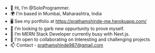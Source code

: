 - 👋 Hi, I’m @SoloProgrammer.
- 🌍  I'm based in Mumbai, Maharashtra, India
-  🖥️  See my portfolio at https://prathamshinde-me.herokuapp.com/
- 👀 I’m looking to garb new oppurtunity to prove myself.
- 🧠 I’m MERN Stack Developer currently busy with Next.js.
- 🤝 I'm open to collaborating on Interesting and challenging projects
- 📫 Contact - prathamshinde987@gmail.com

<!---
SoloProgrammer/SoloProgrammer is a ✨ special ✨ repository because its `README.md` (this file) appears on your GitHub profile.
You can click the Preview link to take a look at your changes.
--->
